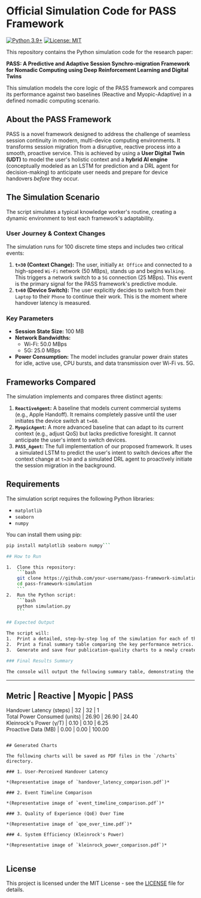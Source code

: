 # Official Simulation Code for PASS Framework

[![Python 3.9+](https://img.shields.io/badge/python-3.9+-blue.svg)](https://www.python.org/downloads/)
[![License: MIT](https://img.shields.io/badge/License-MIT-yellow.svg)](https://opensource.org/licenses/MIT)

This repository contains the Python simulation code for the research paper:

**PASS: A Predictive and Adaptive Session Synchro-migration Framework for Nomadic Computing using Deep Reinforcement Learning and Digital Twins**

This simulation models the core logic of the PASS framework and compares its performance against two baselines (Reactive and Myopic-Adaptive) in a defined nomadic computing scenario.

## About the PASS Framework

PASS is a novel framework designed to address the challenge of seamless session continuity in modern, multi-device computing environments. It transforms session migration from a disruptive, reactive process into a smooth, proactive service. This is achieved by using a **User Digital Twin (UDT)** to model the user's holistic context and a **hybrid AI engine** (conceptually modeled as an LSTM for prediction and a DRL agent for decision-making) to anticipate user needs and prepare for device handovers *before* they occur.

## The Simulation Scenario

The script simulates a typical knowledge worker's routine, creating a dynamic environment to test each framework's adaptability.

### User Journey & Context Changes

The simulation runs for 100 discrete time steps and includes two critical events:
1.  **`t=30` (Context Change):** The user, initially `At Office` and connected to a high-speed `Wi-Fi` network (50 MBps), stands up and begins `Walking`. This triggers a network switch to a `5G` connection (25 MBps). This event is the primary signal for the PASS framework's predictive module.
2.  **`t=60` (Device Switch):** The user explicitly decides to switch from their `Laptop` to their `Phone` to continue their work. This is the moment where handover latency is measured.

### Key Parameters
- **Session State Size:** 100 MB
- **Network Bandwidths:**
    - Wi-Fi: 50.0 MBps
    - 5G: 25.0 MBps
- **Power Consumption:** The model includes granular power drain states for idle, active use, CPU bursts, and data transmission over Wi-Fi vs. 5G.

## Frameworks Compared

The simulation implements and compares three distinct agents:

1.  **`ReactiveAgent`:** A baseline that models current commercial systems (e.g., Apple Handoff). It remains completely passive until the user initiates the device switch at `t=60`.
2.  **`MyopicAgent`:** A more advanced baseline that can adapt to its current context (e.g., adjust QoS) but lacks predictive foresight. It cannot anticipate the user's intent to switch devices.
3.  **`PASS_Agent`:** The full implementation of our proposed framework. It uses a simulated LSTM to predict the user's intent to switch devices after the context change at `t=30` and a simulated DRL agent to proactively initiate the session migration in the background.

## Requirements

The simulation script requires the following Python libraries:
- `matplotlib`
- `seaborn`
- `numpy`

You can install them using pip:
```bash
pip install matplotlib seaborn numpy```

## How to Run

1.  Clone this repository:
    ```bash
    git clone https://github.com/your-username/pass-framework-simulation.git
    cd pass-framework-simulation
    ```
2.  Run the Python script:
    ```bash
    python simulation.py
    ```

## Expected Output

The script will:
1.  Print a detailed, step-by-step log of the simulation for each of the three frameworks to the console.
2.  Print a final summary table comparing the key performance metrics.
3.  Generate and save four publication-quality charts to a newly created `/charts` directory.

### Final Results Summary

The console will output the following summary table, demonstrating the superior performance of the PASS framework:

```
----------------------------------------------------------------------------------
Metric                         | Reactive        | Myopic          | PASS           
----------------------------------------------------------------------------------
Handover Latency (steps)       | 32              | 32              | 1              
Total Power Consumed (units)   | 26.90           | 26.90           | 24.40          
Kleinrock's Power (γ/T)        | 0.10            | 0.10            | 6.25           
Proactive Data (MB)            | 0.00            | 0.00            | 100.00         
```

## Generated Charts

The following charts will be saved as PDF files in the `/charts` directory.

### 1. User-Perceived Handover Latency

*(Representative image of `handover_latency_comparison.pdf`)*

### 2. Event Timeline Comparison

*(Representative image of `event_timeline_comparison.pdf`)*

### 3. Quality of Experience (QoE) Over Time

*(Representative image of `qoe_over_time.pdf`)*

### 4. System Efficiency (Kleinrock's Power)

*(Representative image of `kleinrock_power_comparison.pdf`)*


```

## License

This project is licensed under the MIT License - see the [LICENSE](LICENSE) file for details.
